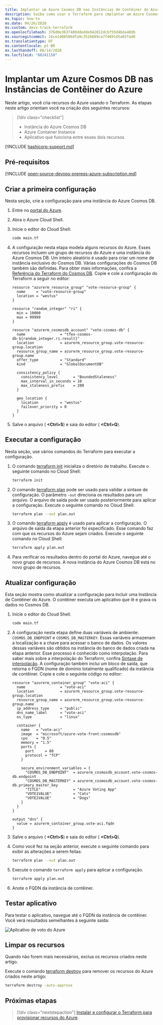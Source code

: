 ```yaml
---
title: Implantar um Azure Cosmos DB nas Instâncias de Contêiner do Azure
description: Saiba como usar o Terraform para implantar um Azure Cosmos DB nas Instâncias de Contêiner do Azure
ms.topic: how-to
ms.date: 04/26/2020
ms.custom: devx-track-terraform
ms.openlocfilehash: 376d0e3637489ddedde942812dcbf55d46da48db
ms.sourcegitcommit: 16ce1d00586dfa9c351b889ca7f469145a02fad6
ms.translationtype: HT
ms.contentlocale: pt-BR
ms.lasthandoff: 08/14/2020
ms.locfileid: "88241158"
---
```

# <a name="deploy-an-azure-cosmos-db-to-azure-container-instances"></a>Implantar um Azure Cosmos DB nas Instâncias de Contêiner do Azure

Neste artigo, você cria recursos do Azure usando o Terraform. As etapas neste artigo orientam você na criação dos seguintes recursos:

> [!div class="checklist"]
> * Instância do Azure Cosmos DB
> * Azure Container Instance
> * Aplicativo que funciona entre esses dois recursos

[!INCLUDE [hashicorp-support.md](includes/hashicorp-support.md)]

## <a name="prerequisites"></a>Pré-requisitos

[!INCLUDE [open-source-devops-prereqs-azure-subscription.md](../includes/open-source-devops-prereqs-azure-subscription.md)]

## <a name="create-first-configuration"></a>Criar a primeira configuração

Nesta seção, crie a configuração para uma instância do Azure Cosmos DB.

1. Entre no [portal do Azure](https://go.microsoft.com/fwlink/p/?LinkID=525040).

1. Abra o Azure Cloud Shell.

1. Inicie o editor do Cloud Shell:

    ```bash
    code main.tf
    ```

1. A configuração nesta etapa modela alguns recursos do Azure. Esses recursos incluem um grupo de recursos do Azure e uma instância do Azure Cosmos DB. Um inteiro aleatório é usado para criar um nome de instância exclusivo do Cosmos DB. Várias configurações do Cosmos DB também são definidas. Para obter mais informações, confira a [Referência do Terraform do Cosmos DB](https://www.terraform.io/docs/providers/azurerm/r/cosmosdb_account.html). Copie e cole a configuração do Terraform a seguir no editor:

    ```hcl
    resource "azurerm_resource_group" "vote-resource-group" {
      name     = "vote-resource-group"
      location = "westus"
    }

    resource "random_integer" "ri" {
      min = 10000
      max = 99999
    }

    resource "azurerm_cosmosdb_account" "vote-cosmos-db" {
      name                = "tfex-cosmos-db-${random_integer.ri.result}"
      location            = azurerm_resource_group.vote-resource-group.location
      resource_group_name = azurerm_resource_group.vote-resource-group.name
      offer_type          = "Standard"
      kind                = "GlobalDocumentDB"

      consistency_policy {
        consistency_level       = "BoundedStaleness"
        max_interval_in_seconds = 10
        max_staleness_prefix    = 200
      }

      geo_location {
        location          = "westus"
        failover_priority = 0
      }
    }
    ```

1. Salve o arquivo ( **&lt;Ctrl>S**) e saia do editor ( **&lt;Ctrl>Q**).

## <a name="run-the-configuration"></a>Executar a configuração

Nesta seção, use vários comandos do Terraform para executar a configuração.

1. O comando [terraform init](https://www.terraform.io/docs/commands/init.html) inicializa o diretório de trabalho. Execute o seguinte comando no Cloud Shell:

    ```bash
    terraform init
    ```

1. O comando [terraform plan](https://www.terraform.io/docs/commands/plan.html) pode ser usado para validar a sintaxe de configuração. O parâmetro `-out` direciona os resultados para um arquivo. O arquivo de saída pode ser usado posteriormente para aplicar a configuração. Execute o seguinte comando no Cloud Shell:

    ```bash
    terraform plan --out plan.out
    ```

1. O comando [terraform apply](https://www.terraform.io/docs/commands/apply.html) é usado para aplicar a configuração. O arquivo de saída da etapa anterior foi especificado. Esse comando faz com que os recursos do Azure sejam criados. Execute o seguinte comando no Cloud Shell:

    ```bash
    terraform apply plan.out
    ```

1. Para verificar os resultados dentro do portal do Azure, navegue até o novo grupo de recursos. A nova instância do Azure Cosmos DB está no novo grupo de recursos.

## <a name="update-configuration"></a>Atualizar configuração

Esta seção mostra como atualizar a configuração para incluir uma Instância de Contêiner do Azure. O contêiner executa um aplicativo que lê e grava os dados no Cosmos DB.

1. Inicie o editor do Cloud Shell:

    ```bash
    code main.tf
    ```

1. A configuração nesta etapa define duas variáveis de ambiente: `COSMOS_DB_ENDPOINT` e `COSMOS_DB_MASTERKEY`. Essas variáveis armazenam a localização e a chave para acessar o banco de dados. Os valores dessas variáveis são obtidos na instância do banco de dados criada na etapa anterior. Esse processo é conhecido como interpolação. Para saber mais sobre a interpolação do Terraform, confira [Sintaxe de interpolação](https://www.terraform.io/docs/configuration/interpolation.html). A configuração também inclui um bloco de saída, que retorna o FQDN (nome de domínio totalmente qualificado) da instância de contêiner. Copie e cole o seguinte código no editor:

    ```hcl
    resource "azurerm_container_group" "vote-aci" {
      name                = "vote-aci"
      location            = azurerm_resource_group.vote-resource-group.location
      resource_group_name = azurerm_resource_group.vote-resource-group.name
      ip_address_type     = "public"
      dns_name_label      = "vote-aci"
      os_type             = "linux"

      container {
        name   = "vote-aci"
        image  = "microsoft/azure-vote-front:cosmosdb"
        cpu    = "0.5"
        memory = "1.5"
        ports {
          port     = 80
          protocol = "TCP"
        }

        secure_environment_variables = {
          "COSMOS_DB_ENDPOINT"  = azurerm_cosmosdb_account.vote-cosmos-db.endpoint
          "COSMOS_DB_MASTERKEY" = azurerm_cosmosdb_account.vote-cosmos-db.primary_master_key
          "TITLE"               = "Azure Voting App"
          "VOTE1VALUE"          = "Cats"
          "VOTE2VALUE"          = "Dogs"
        }
      }
    }

    output "dns" {
      value = azurerm_container_group.vote-aci.fqdn
    }
    ```

1. Salve o arquivo ( **&lt;Ctrl>S**) e saia do editor ( **&lt;Ctrl>Q**).

1. Como você fez na seção anterior, execute o seguinte comando para exibir as alterações a serem feitas:

    ```bash
    terraform plan --out plan.out
    ```

1. Execute o comando `terraform apply` para aplicar a configuração.

    ```bash
    terraform apply plan.out
    ```

1. Anote o FQDN da instância de contêiner.

## <a name="test-application"></a>Testar aplicativo

Para testar o aplicativo, navegue até o FQDN da instância de contêiner. Você verá resultados semelhantes à seguinte saída:

![Aplicativo de voto do Azure](media/deploy-azure-cosmos-db-to-azure-container-instances/azure-vote.jpg)

## <a name="clean-up-resources"></a>Limpar os recursos

Quando não forem mais necessários, exclua os recursos criados neste artigo.

Execute o comando [terraform destroy](https://www.terraform.io/docs/commands/destroy.html) para remover os recursos do Azure criados neste artigo:

```bash
terraform destroy -auto-approve
```

## <a name="next-steps"></a>Próximas etapas

> [!div class="nextstepaction"]
> [Instalar e configurar o Terraform para provisionar recursos do Azure](get-started-cloud-shell.md).